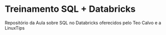 # Treinamento SQL + Databricks

Repositório da Aula sobre SQL no Databricks oferecidos pelo Teo Calvo e a LinuxTips

